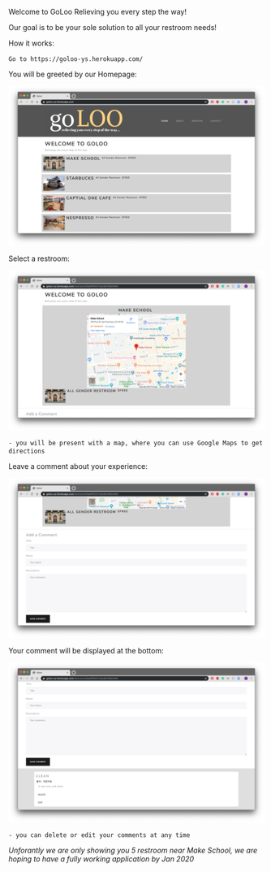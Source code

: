 Welcome to GoLoo
Relieving you every step the way!

Our goal is to be your sole solution to all your restroom needs! 

How it works: 

    Go to https://goloo-ys.herokuapp.com/


You will be greeted by our Homepage:

![picture](static/Hompage.png)

Select a restroom:

![picture](static/restroom.png)

    - you will be present with a map, where you can use Google Maps to get directions

Leave a comment about your experience:

![picture](static/addcomment.png)

Your comment will be displayed at the bottom:

![picture](static/comment.png)

    - you can delete or edit your comments at any time

*Unforantly we are only showing you 5 restroom near Make School, we are hoping to have a fully working application by Jan 2020*